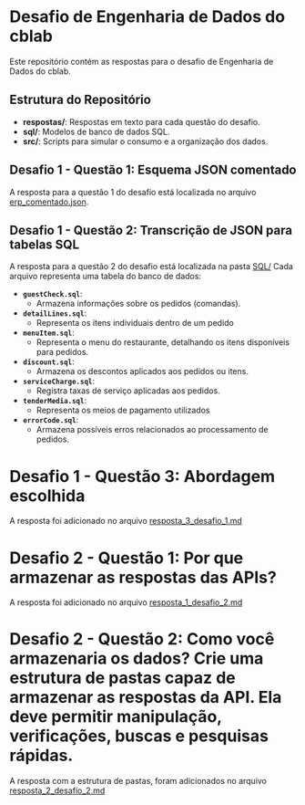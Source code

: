 # Desafio de Engenharia de Dados do cblab

Este repositório contém as respostas para o desafio de Engenharia de Dados do cblab.

## Estrutura do Repositório
- **respostas/**: Respostas em texto para cada questão do desafio.
- **sql/**: Modelos de banco de dados SQL.
- **src/**: Scripts para simular o consumo e a organização dos dados.

## Desafio 1 - Questão 1: Esquema JSON comentado
A resposta para a questão 1 do desafio está localizada no arquivo [erp_comentado.json](respostas/erp_comentado.json).

## Desafio 1 - Questão 2: Transcrição de JSON para tabelas SQL
A resposta para a questão 2 do desafio está localizada na pasta [SQL/](SQL/)
Cada arquivo representa uma tabela do banco de dados:
- **`guestCheck.sql`**:
  - Armazena informações sobre os pedidos (comandas).
- **`detailLines.sql`**:
  - Representa os itens individuais dentro de um pedido
- **`menuItem.sql`**:
  - Representa o menu do restaurante, detalhando os itens disponíveis para pedidos.
- **`discount.sql`**:
  - Armazena os descontos aplicados aos pedidos ou itens.
- **`serviceCharge.sql`**:
  - Registra taxas de serviço aplicadas aos pedidos.
- **`tenderMedia.sql`**:
  - Representa os meios de pagamento utilizados
- **`errorCode.sql`**:
  - Armazena possíveis erros relacionados ao processamento de pedidos.

# Desafio 1 - Questão 3: Abordagem escolhida
A resposta foi adicionado no arquivo [resposta_3_desafio_1.md](respostas/resposta_3_desafio_1.md)

# Desafio 2 - Questão 1: Por que armazenar as respostas das APIs?
A resposta foi adicionado no arquivo [resposta_1_desafio_2.md](respostas/resposta_1_desafio_2.md)

# Desafio 2 - Questão 2:  Como você armazenaria os dados? Crie uma estrutura de pastas capaz de armazenar as respostas da API. Ela deve permitir manipulação, verificações, buscas e pesquisas rápidas.
A resposta com a estrutura de pastas, foram adicionados no arquivo [resposta_2_desafio_2.md](respostas/resposta_2_desafio_2.md)
